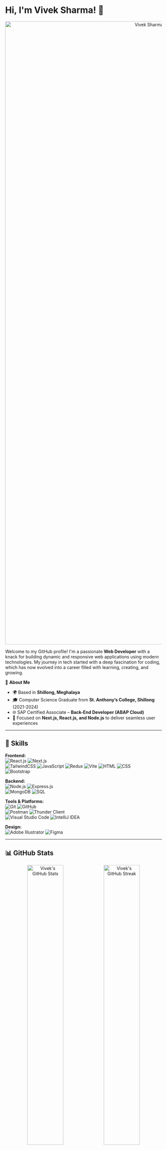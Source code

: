 # Hi, I'm Vivek Sharma! 👋  
<div align="center">
  <img 
  src="https://user-images.githubusercontent.com/74038190/212750155-3ceddfbd-19d3-40a3-87af-8d329c8323c4.gif" 
  alt="Vivek Sharma Banner" 
  style="
    width: 100vw; 
    height: 50vh; 
    object-fit: contain; 
    border-radius: 0; 
    box-shadow: none;"
/>
</div>  

Welcome to my GitHub profile! I'm a passionate **Web Developer** with a knack for building dynamic and responsive web applications using modern technologies. My journey in tech started with a deep fascination for coding, which has now evolved into a career filled with learning, creating, and growing.  

🌟 **About Me**  
- 🌍 Based in **Shillong, Meghalaya**  
- 🎓 Computer Science Graduate from **St. Anthony’s College, Shillong** (2021-2024)  
- 🌐 SAP Certified Associate – **Back-End Developer (ABAP Cloud)**  
- 🚀 Focused on **Next.js, React.js, and Node.js** to deliver seamless user experiences  

---

## 🚀 Skills  
**Frontend:**  
![React.js](https://img.shields.io/badge/-React.js-61DAFB?logo=react&logoColor=white) ![Next.js](https://img.shields.io/badge/-Next.js-000000?logo=next.js&logoColor=white)   
![TailwindCSS](https://img.shields.io/badge/-TailwindCSS-06B6D4?logo=tailwindcss&logoColor=white) ![JavaScript](https://img.shields.io/badge/-JavaScript-F7DF1E?logo=javascript&logoColor=black) 
![Redux](https://img.shields.io/badge/-Redux-764ABC?logo=redux&logoColor=white) ![Vite](https://img.shields.io/badge/-Vite-646CFF?logo=vite&logoColor=white) 
![HTML](https://img.shields.io/badge/-HTML-E34F26?logo=html5&logoColor=white)  ![CSS](https://img.shields.io/badge/-CSS-1572B6?logo=css3&logoColor=white)  
![Bootstrap](https://img.shields.io/badge/-Bootstrap-7952B3?logo=bootstrap&logoColor=white)


**Backend:**  
![Node.js](https://img.shields.io/badge/-Node.js-339933?logo=node.js&logoColor=white) ![Express.js](https://img.shields.io/badge/-Express.js-000000?logo=express&logoColor=white)  
![MongoDB](https://img.shields.io/badge/-MongoDB-47A248?logo=mongodb&logoColor=white) ![SQL](https://img.shields.io/badge/-SQL-003B57?logo=sqlite&logoColor=white)  

**Tools & Platforms:**  
![Git](https://img.shields.io/badge/-Git-F05032?logo=git&logoColor=white) ![GitHub](https://img.shields.io/badge/-GitHub-181717?logo=github&logoColor=white)  
![Postman](https://img.shields.io/badge/-Postman-FF6C37?logo=postman&logoColor=white) ![Thunder Client](https://img.shields.io/badge/-Thunder%20Client-27338e?logo=thunder&logoColor=white)  
![Visual Studio Code](https://img.shields.io/badge/-VS%20Code-007ACC?logo=visualstudiocode&logoColor=white) ![IntelliJ IDEA](https://img.shields.io/badge/-IntelliJ%20IDEA-000000?logo=intellijidea&logoColor=white)  

**Design:**  
![Adobe Illustrator](https://img.shields.io/badge/-Adobe%20Illustrator-FF9A00?logo=adobeillustrator&logoColor=white) ![Figma](https://img.shields.io/badge/-Figma-F24E1E?logo=figma&logoColor=white)  

---

## 📊 GitHub Stats

<div align="center">
  <img 
    src="https://github-readme-stats.vercel.app/api?username=VivekCodees&show_icons=true&theme=radical" 
    alt="Vivek's GitHub Stats" 
    width="48%" 
    style="margin-bottom: 10px;"
  />
  <img 
    src="https://github-readme-streak-stats.herokuapp.com/?user=VivekCodees&theme=radical" 
    alt="Vivek's GitHub Streak" 
    width="48%" 
    style="margin-bottom: 10px;"
  />
</div>

<div align="center">
  <img 
    src="https://github-readme-stats.vercel.app/api/top-langs/?username=VivekCodees&layout=compact&theme=radical" 
    alt="Vivek's Top Languages" 
    width="48%" 
  />
</div>


📈 Contribution History
<p align="center" style="width:100%;">
  <img src="http://github-profile-summary-cards.vercel.app/api/cards/profile-details?username=VivekCodees&theme=dark">
</p>

## 🏆 GitHub Trophies

<div align="center">
  <img src="https://github-profile-trophy.vercel.app/?username=VivekCodees&theme=onedark&column=4&margin-w=15&margin-h=15" alt="Vivek's GitHub Trophies" />
</div>

---

## 📫 Let's Connect!  
- 📧 Email: [vivcodes571@gmail.com](mailto:vivcodes571@gmail.com)  
- 💼 LinkedIn: [linkedin.com/in/vivsharma57](https://www.linkedin.com/in/vivsharma57)  

---

Thank you for visiting my profile! 😊  
